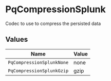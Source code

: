 # PqCompressionSplunk

Codec to use to compress the persisted data


## Values

| Name                      | Value                     |
| ------------------------- | ------------------------- |
| `PqCompressionSplunkNone` | none                      |
| `PqCompressionSplunkGzip` | gzip                      |